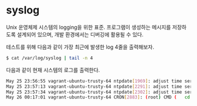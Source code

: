 # syslog  

Unix 운영체제 시스템의 logging을 위한 표준. 프로그램이 생성하는 메시지를 저장하도록 설계되어 있으며, 개발 환경에서는 디버깅에 활용될 수 있다. 

테스트를 위해 다음과 같이 가장 최근에 발생한 log 4줄을 출력해보자.

```bash
$ cat /var/log/syslog | tail -n 4
```

다음과 같이 현재 시스템의 로그를 출력한다.

```bash
May 25 23:56:55 vagrant-ubuntu-trusty-64 ntpdate[1969]: adjust time server 91.189.91.157 offset 0.000161 sec
May 25 23:57:13 vagrant-ubuntu-trusty-64 ntpdate[2291]: adjust time server 91.189.91.157 offset 0.006422 sec
May 25 23:57:34 vagrant-ubuntu-trusty-64 ntpdate[2302]: adjust time server 91.189.91.157 offset 0.008214 sec
May 26 00:17:01 vagrant-ubuntu-trusty-64 CRON[2883]: (root) CMD (   cd / && run-parts --report /etc/cron.hourly)
```
